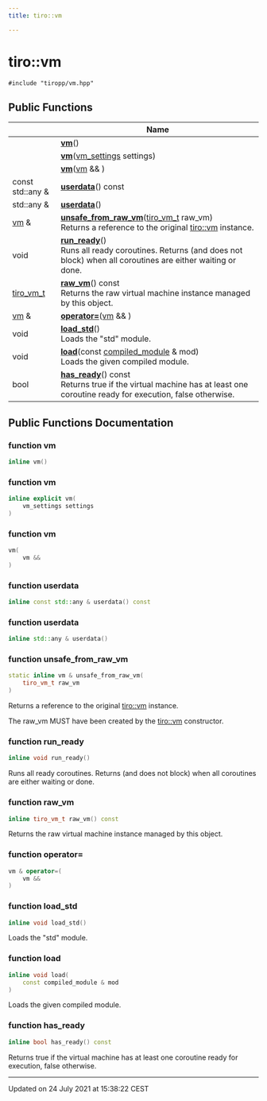 ```yaml
---
title: tiro::vm

---
```


# tiro::vm






`#include "tiropp/vm.hpp"`

## Public Functions

|                | Name           |
| -------------- | -------------- |
| | **[vm](/docs/api/classes/classtiro_1_1vm#function-vm)**() |
| | **[vm](/docs/api/classes/classtiro_1_1vm#function-vm)**([vm_settings](/docs/api/classes/structtiro_1_1vm__settings) settings) |
| | **[vm](/docs/api/classes/classtiro_1_1vm#function-vm)**([vm](/docs/api/classes/classtiro_1_1vm) && ) |
| const std::any & | **[userdata](/docs/api/classes/classtiro_1_1vm#function-userdata)**() const |
| std::any & | **[userdata](/docs/api/classes/classtiro_1_1vm#function-userdata)**() |
| [vm](/docs/api/classes/classtiro_1_1vm) & | **[unsafe_from_raw_vm](/docs/api/classes/classtiro_1_1vm#function-unsafe_from_raw_vm)**([tiro_vm_t](/docs/api/files/def_8h#typedef-tiro_vm_t) raw_vm)<br>Returns a reference to the original [tiro::vm](/docs/api/classes/classtiro_1_1vm) instance.  |
| void | **[run_ready](/docs/api/classes/classtiro_1_1vm#function-run_ready)**()<br>Runs all ready coroutines. Returns (and does not block) when all coroutines are either waiting or done.  |
| [tiro_vm_t](/docs/api/files/def_8h#typedef-tiro_vm_t) | **[raw_vm](/docs/api/classes/classtiro_1_1vm#function-raw_vm)**() const<br>Returns the raw virtual machine instance managed by this object.  |
| [vm](/docs/api/classes/classtiro_1_1vm) & | **[operator=](/docs/api/classes/classtiro_1_1vm#function-operator=)**([vm](/docs/api/classes/classtiro_1_1vm) && ) |
| void | **[load_std](/docs/api/classes/classtiro_1_1vm#function-load_std)**()<br>Loads the "std" module.  |
| void | **[load](/docs/api/classes/classtiro_1_1vm#function-load)**(const [compiled_module](/docs/api/classes/classtiro_1_1compiled__module) & mod)<br>Loads the given compiled module.  |
| bool | **[has_ready](/docs/api/classes/classtiro_1_1vm#function-has_ready)**() const<br>Returns true if the virtual machine has at least one coroutine ready for execution, false otherwise.  |

## Public Functions Documentation

### function vm

```cpp
inline vm()
```


### function vm

```cpp
inline explicit vm(
    vm_settings settings
)
```


### function vm

```cpp
vm(
    vm && 
)
```


### function userdata

```cpp
inline const std::any & userdata() const
```


### function userdata

```cpp
inline std::any & userdata()
```


### function unsafe_from_raw_vm

```cpp
static inline vm & unsafe_from_raw_vm(
    tiro_vm_t raw_vm
)
```

Returns a reference to the original [tiro::vm](/docs/api/classes/classtiro_1_1vm) instance. 

The raw_vm MUST have been created by the [tiro::vm](/docs/api/classes/classtiro_1_1vm) constructor. 


### function run_ready

```cpp
inline void run_ready()
```

Runs all ready coroutines. Returns (and does not block) when all coroutines are either waiting or done. 

### function raw_vm

```cpp
inline tiro_vm_t raw_vm() const
```

Returns the raw virtual machine instance managed by this object. 

### function operator=

```cpp
vm & operator=(
    vm && 
)
```


### function load_std

```cpp
inline void load_std()
```

Loads the "std" module. 

### function load

```cpp
inline void load(
    const compiled_module & mod
)
```

Loads the given compiled module. 

### function has_ready

```cpp
inline bool has_ready() const
```

Returns true if the virtual machine has at least one coroutine ready for execution, false otherwise. 

-------------------------------

Updated on 24 July 2021 at 15:38:22 CEST